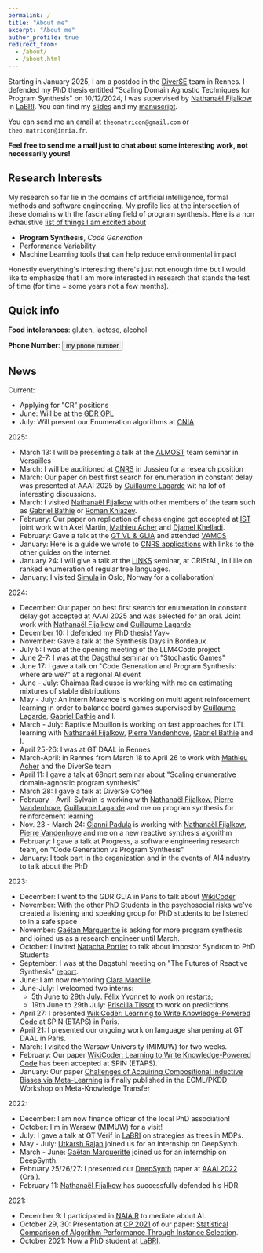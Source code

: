 ```yaml
---
permalink: /
title: "About me"
excerpt: "About me"
author_profile: true
redirect_from: 
  - /about/
  - /about.html
---
```


Starting in January 2025, I am a postdoc in the [DiverSE][DIVERSE] team in Rennes.
I defended my PhD thesis entitled "Scaling Domain Agnostic Techniques for Program Synthesis" on 10/12/2024, I was supervised by [Nathanaël Fijalkow][NATH] in [LaBRI][LABRI]. You can find my [slides](./files/slides_thesis.pdf) and my [manuscript](./files/thesis.pdf).

You can send me an email at `theomatricon@gmail.com` or `theo.matricon@inria.fr`.

**Feel free to send me a mail just to chat about some interesting work, not necessarily yours!**

## Research Interests

My research so far lie in the domains of artificial intelligence, formal methods and software engineering.
My profile lies at the intersection of these domains with the fascinating field of program synthesis.
Here is a non exhaustive [list of things I am excited about](./looking)

- **Program Synthesis**, *Code Generation*
- Performance Variability
- Machine Learning tools that can help reduce environmental impact

Honestly everything's interesting there's just not enough time but I would like to emphasize that I am more interested in research that stands the test of time (for time = some years not a few months).

## Quick info

**Food intolerances**: gluten, lactose, alcohol

**Phone Number**:  <button id="phone_no">my phone number</button>

## News

Current:

- Applying for "CR" positions
- June: Will be at the [GDR GPL](https://gdrgpl2025.sciencesconf.org/)
- July: Will present our Enumeration algorithms at [CNIA](https://pfia2025.u-bourgogne.fr/conferences/cnia/)

2025:

- March 13: I will be presenting a talk at the [ALMOST](https://www.david.uvsq.fr/equipe-almost/) team seminar in Versailles
- March: I will be auditioned at [CNRS](https://www.cnrs.fr/fr) in Jussieu for a research position
- March: Our paper on best first search for enumeration in constant delay was presented at AAAI 2025 by [Guillaume Lagarde][GUILLAUME] wit ha lof of interesting discussions.
- March: I visited [Nathanaël Fijalkow][NATH] with other members of the team such as [Gabriel Bathie][GABRIEL] or [Roman Kniazev][ROMAN].
- February: Our paper on replication of chess engine got accepted at [IST](https://www.sciencedirect.com/journal/information-and-software-technology) joint work with Axel Martin, [Mathieu Acher][MATHIEU] and [Djamel Khelladi][DJAMEL].
- February: Gave a talk at the [GT VL & GLIA](https://gdr-gpl.cnrs.fr/?p=302) and attended [VAMOS](https://familiar-project.github.io/VaMoS2025/)
- January: Here is a guide we wrote to [CNRS applications](./cnrs) with links to the other guides on the internet.
- January 24: I will give a talk at the [LINKS](https://team.inria.fr/links/) seminar, at CRIStAL, in Lille on ranked enumeration of regular tree languages.
- January: I visited [Simula](https://www.simula.no/) in Oslo, Norway for a collaboration!

2024:

- December: Our paper on best first search for enumeration in constant delay got accepted at AAAI 2025 and was selected for an oral. Joint work with [Nathanaël Fijalkow][NATH] and [Guillaume Lagarde][GUILLAUME]
- December 10: I defended my PhD thesis! Yay~
- November: Gave a talk at the Synthesis Days in Bordeaux
- July 5: I was at the opening meeting of the LLM4Code project
- June 2-7: I was at the Dagsthul seminar on "Stochastic Games"
- June 17: I gave a talk on "Code Generation and Program Synthesis: where are we?" at a regional AI event
- June - July: Chaimaa Radiousse is working with me on estimating mixtures of stable distributions
- May - July: An intern Maxence is working on multi agent reinforcement learning in order to balance board games supervised by [Guillaume Lagarde][GUILLAUME], [Gabriel Bathie][GABRIEL] and I.
- March - July: Baptiste Mouillon is working on fast approaches for LTL learning with [Nathanaël Fijalkow][NATH], [Pierre Vandenhove][PIERREV], [Gabriel Bathie][GABRIEL] and I.
- April 25-26: I was at GT DAAL in Rennes
- March-April: in Rennes from March 18 to April 26 to work with [Mathieu Acher][MATHIEU] and the DiverSe team
- April 11: I gave a talk at 68nqrt seminar about "Scaling enumerative domain-agnostic program synthesis"
- March 28: I gave a talk at DiverSe Coffee
- February - Avril: Sylvain is working with [Nathanaël Fijalkow][NATH], [Pierre Vandenhove][PIERREV], [Guillaume Lagarde][GUILLAUME] and me on program synthesis for reinforcement learning
- Nov. 23 - March 24: [Gianni Padula](https://fr.linkedin.com/in/gianni-padula-8192b8223) is working with [Nathanaël Fijalkow][NATH], [Pierre Vandenhove][PIERREV] and me on a new reactive synthesis algorithm
- February: I gave a talk at Progress, a software engineering research team, on "Code Generation vs Program Synthesis"
- January: I took part in the organization and in the events of AI4Industry to talk about the PhD

2023:

- December: I went to the GDR GLIA in Paris to talk about [WikiCoder](https://arxiv.org/abs/2303.08574)
- November: With the other PhD Students in the psychosocial risks we've created a listening and speaking group for PhD students to be listened to in a safe space
- November: [Gaëtan Margueritte](https://github.com/gaetanmargueritte) is asking for more program synthesis and joined us as a research engineer until March.
- October: I invited [Natacha Portier](https://perso.ens-lyon.fr/natacha.portier/blog/) to talk about Impostor Syndrom to PhD Students
- September: I was at the Dagstuhl meeting on "The Futures of Reactive Synthesis" [report](https://doi.org/10.4230/DagRep.13.9.166).
- June: I am now mentoring [Clara Marcille](https://www.labri.fr/perso/pmarcille/).
- June-July: I welcomed two interns:
  - 5th June to 29th July: [Félix Yvonnet](https://github.com/Felix-Yvonnet) to work on restarts;
  - 19th June to 29th July: [Priscilla Tissot](https://fr.linkedin.com/in/priscilla-tissot-9493851b8) to work on predictions.
- April 27: I presented [WikiCoder: Learning to Write Knowledge-Powered Code](https://arxiv.org/abs/2303.08574) at SPIN (ETAPS) in Paris.
- April 21: I presented our ongoing work on language sharpening at GT DAAL in Paris.
- March: I visited the Warsaw University (MIMUW) for two weeks.
- February: Our paper [WikiCoder: Learning to Write Knowledge-Powered Code](https://arxiv.org/abs/2303.08574) has been accepted at SPIN (ETAPS).
- January: Our paper [Challenges of Acquiring Compositional Inductive Biases via Meta-Learning](https://proceedings.mlr.press/v191/anastacio22a.html) is finally published in the ECML/PKDD Workshop on Meta-Knowledge Transfer

2022:

- December: I am now finance officer of the local PhD association!
- October: I'm in Warsaw (MIMUW) for a visit!
- July: I gave a talk at GT Vérif in [LaBRI][LABRI] on strategies as trees in MDPs.
- May - July: [Utkarsh Rajan](https://github.com/UtkarshRjn) joined us for an internship on DeepSynth.
- March - June: [Gaëtan Margueritte](https://github.com/gaetanmargueritte) joined us for an internship on DeepSynth.
- February 25/26/27: I presented our [DeepSynth][DeepSynth-arxiv] paper at [AAAI 2022](https://aaai.org/Conferences/AAAI-22/) (Oral).
- February 11: [Nathanaël Fijalkow][NATH] has successfully defended his HDR.

2021:

- December 9: I participated in [NAIA.R](https://forum.naia.io/) to mediate about AI.
- October 29, 30: Presentation at [CP 2021][CP21] of our paper: [Statistical Comparison of Algorithm Performance Through Instance Selection][PSEAS-paper].
- October 2021: Now a PhD student at [LaBRI][LABRI].

[ROMAN]: https://roman.knzv.me/
[GUILLAUME]: https://guillaume-lagarde.github.io/
[MATHIEU]: https://www.mathieuacher.com/
[DJAMEL]: https://people.irisa.fr/Djamel-Eddine.Khelladi/index.html
[PIERREV]: https://pierre-vandenhove.github.io/
[GABRIEL]: https://perso.ens-lyon.fr/gabriel.bathie/
[NATH]: https://games-automata-play.com/
[LABRI]: https://www.labri.fr/
[CP21]: https://cp2021.a4cp.org/
[PSEAS-paper]: https://doi.org/10.4230/LIPIcs.CP.2021.43
[DeepSynth-arxiv]: https://arxiv.org/abs/2110.12485
[DIVERSE]: https://www.inria.fr/en/diverse
